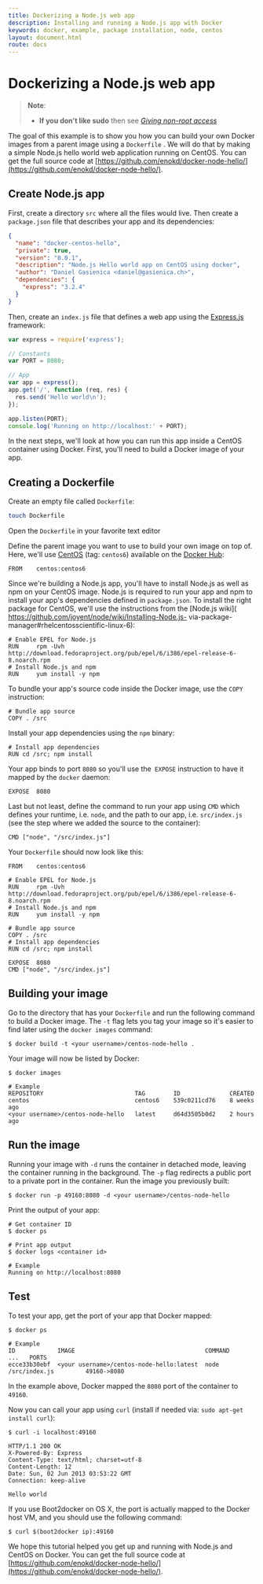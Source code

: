 ```yaml
---
title: Dockerizing a Node.js web app
description: Installing and running a Node.js app with Docker
keywords: docker, example, package installation, node, centos
layout: document.html
route: docs
---
```


# Dockerizing a Node.js web app

> **Note**:
> - **If you don't like sudo** then see [*Giving non-root
>   access*](/installation/binaries/#giving-non-root-access)

The goal of this example is to show you how you can build your own
Docker images from a parent image using a `Dockerfile`
. We will do that by making a simple Node.js hello world web
application running on CentOS. You can get the full source code at
[https://github.com/enokd/docker-node-hello/](https://github.com/enokd/docker-node-hello/).

## Create Node.js app

First, create a directory `src` where all the files
would live. Then create a `package.json` file that
describes your app and its dependencies:

```json
{
  "name": "docker-centos-hello",
  "private": true,
  "version": "0.0.1",
  "description": "Node.js Hello world app on CentOS using docker",
  "author": "Daniel Gasienica <daniel@gasienica.ch>",
  "dependencies": {
    "express": "3.2.4"
  }
}
```

Then, create an `index.js` file that defines a web
app using the [Express.js](http://expressjs.com/) framework:

```javascript
var express = require('express');

// Constants
var PORT = 8080;

// App
var app = express();
app.get('/', function (req, res) {
  res.send('Hello world\n');
});

app.listen(PORT);
console.log('Running on http://localhost:' + PORT);
```

In the next steps, we'll look at how you can run this app inside a
CentOS container using Docker. First, you'll need to build a Docker
image of your app.

## Creating a Dockerfile

Create an empty file called `Dockerfile`:

```bash
touch Dockerfile
```

Open the `Dockerfile` in your favorite text editor

Define the parent image you want to use to build your own image on
top of. Here, we'll use
[CentOS](https://registry.hub.docker.com/_/centos/) (tag: `centos6`)
available on the [Docker Hub](https://hub.docker.com/):

```
FROM    centos:centos6
```

Since we're building a Node.js app, you'll have to install Node.js as
well as npm on your CentOS image. Node.js is required to run your app
and npm to install your app's dependencies defined in
`package.json`. To install the right package for
CentOS, we'll use the instructions from the [Node.js wiki](
https://github.com/joyent/node/wiki/Installing-Node.js-
via-package-manager#rhelcentosscientific-linux-6):

```
# Enable EPEL for Node.js
RUN     rpm -Uvh http://download.fedoraproject.org/pub/epel/6/i386/epel-release-6-8.noarch.rpm
# Install Node.js and npm
RUN     yum install -y npm
```

To bundle your app's source code inside the Docker image, use the `COPY`
instruction:

```
# Bundle app source
COPY . /src
```

Install your app dependencies using the `npm` binary:

```
# Install app dependencies
RUN cd /src; npm install
```

Your app binds to port `8080` so you'll use the` EXPOSE` instruction to have
it mapped by the `docker` daemon:

```
EXPOSE  8080
```

Last but not least, define the command to run your app using `CMD` which
defines your runtime, i.e. `node`, and the path to our app, i.e. `src/index.js`
(see the step where we added the source to the container):

```
CMD ["node", "/src/index.js"]
```

Your `Dockerfile` should now look like this:

```
FROM    centos:centos6

# Enable EPEL for Node.js
RUN     rpm -Uvh http://download.fedoraproject.org/pub/epel/6/i386/epel-release-6-8.noarch.rpm
# Install Node.js and npm
RUN     yum install -y npm

# Bundle app source
COPY . /src
# Install app dependencies
RUN cd /src; npm install

EXPOSE  8080
CMD ["node", "/src/index.js"]
```

## Building your image

Go to the directory that has your `Dockerfile` and run the following command
to build a Docker image. The `-t` flag lets you tag your image so it's easier
to find later using the `docker images` command:

```
$ docker build -t <your username>/centos-node-hello .
```

Your image will now be listed by Docker:

```
$ docker images

# Example
REPOSITORY                          TAG        ID              CREATED
centos                              centos6    539c0211cd76    8 weeks ago
<your username>/centos-node-hello   latest     d64d3505b0d2    2 hours ago
```

## Run the image

Running your image with `-d` runs the container in detached mode, leaving the
container running in the background. The `-p` flag redirects a public port to
a private port in the container. Run the image you previously built:

```
$ docker run -p 49160:8080 -d <your username>/centos-node-hello
```

Print the output of your app:

```
# Get container ID
$ docker ps

# Print app output
$ docker logs <container id>

# Example
Running on http://localhost:8080
```

## Test

To test your app, get the port of your app that Docker mapped:

```
$ docker ps

# Example
ID            IMAGE                                     COMMAND              ...   PORTS
ecce33b30ebf  <your username>/centos-node-hello:latest  node /src/index.js         49160->8080
```

In the example above, Docker mapped the `8080` port of the container to `49160`.

Now you can call your app using `curl` (install if needed via:
`sudo apt-get install curl`):

```
$ curl -i localhost:49160

HTTP/1.1 200 OK
X-Powered-By: Express
Content-Type: text/html; charset=utf-8
Content-Length: 12
Date: Sun, 02 Jun 2013 03:53:22 GMT
Connection: keep-alive

Hello world
```

If you use Boot2docker on OS X, the port is actually mapped to the Docker host VM,
and you should use the following command:

```
$ curl $(boot2docker ip):49160
```

We hope this tutorial helped you get up and running with Node.js and
CentOS on Docker. You can get the full source code at
[https://github.com/enokd/docker-node-hello/](https://github.com/enokd/docker-node-hello/).
